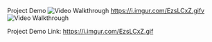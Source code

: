 Project Demo
<img src='https://i.imgur.com/EzsLCxZ.gif' title='Video Walkthrough' width='' alt='Video Walkthrough' />
https://i.imgur.com/EzsLCxZ.gifv
<img src='https://i.imgur.com/EzsLCxZ.gifv' title='Video Walkthrough' width='' alt='Video Walkthrough' />

Project Demo Link: https://i.imgur.com/EzsLCxZ.gif

